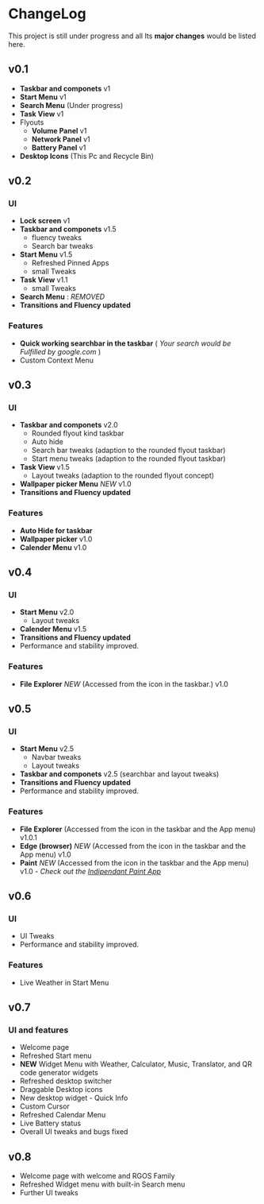 # ChangeLog
This project is still under progress and all Its **major changes** would be listed here.

## v0.1
- **Taskbar and componets** v1
- **Start Menu** v1
- **Search Menu** (Under progress)
- **Task View** v1
- Flyouts
  - **Volume Panel** v1
  - **Network Panel** v1
  - **Battery Panel** v1
- **Desktop Icons** (This Pc and Recycle Bin)

## v0.2
### UI
- **Lock screen** v1
- **Taskbar and componets** v1.5 
   - fluency tweaks
   - Search bar tweaks
- **Start Menu** v1.5 
  - Refreshed Pinned Apps
  - small Tweaks
- **Task View** v1.1 
  - small Tweaks
- **Search Menu** : *REMOVED*
- **Transitions and Fluency updated**

### Features
- **Quick working searchbar in the taskbar** ( *Your search would be Fulfilled by google.com* )
- Custom Context Menu

## v0.3
### UI
- **Taskbar and componets** v2.0
  - Rounded flyout kind taskbar 
  - Auto hide
  - Search bar tweaks (adaption to the rounded flyout taskbar)
  - Start menu tweaks (adaption to the rounded flyout taskbar)
- **Task View** v1.5
  - Layout tweaks (adaption to the rounded flyout concept)
- **Wallpaper picker Menu** *NEW* v1.0
- **Transitions and Fluency updated**

### Features 
- **Auto Hide for taskbar**
- **Wallpaper picker** v1.0
- **Calender Menu** v1.0

## v0.4
### UI
- **Start Menu** v2.0
  - Layout tweaks
- **Calender Menu** v1.5
- **Transitions and Fluency updated**
- Performance and stability improved.

### Features 
- **File Explorer** *NEW* (Accessed from the icon in the taskbar.) v1.0

## v0.5
### UI
- **Start Menu** v2.5
  - Navbar tweaks
  - Layout tweaks
 - **Taskbar and componets** v2.5 (searchbar and layout tweaks)
- **Transitions and Fluency updated**
- Performance and stability improved.

### Features 
- **File Explorer**  (Accessed from the icon in the taskbar and the App menu) v1.0.1
- **Edge (browser)** *NEW* (Accessed from the icon in the taskbar and the App menu) v1.0
- **Paint** *NEW* (Accessed from the icon in the taskbar and the App menu) v1.0 - *Check out the [Indipendant Paint App](https://navaneet239.github.io/FluentPaint/)*

## v0.6
### UI
- UI Tweaks
- Performance and stability improved.

### Features 
- Live Weather in Start Menu

## v0.7
### UI and features
- Welcome page
- Refreshed Start menu
- **NEW** Widget Menu with Weather, Calculator, Music, Translator, and QR code generator widgets
- Refreshed desktop switcher
- Draggable Desktop icons
- New desktop widget - Quick Info
- Custom Cursor
- Refreshed Calendar Menu
- Live Battery status 
- Overall UI tweaks and bugs fixed

## v0.8
- Welcome page with welcome and RGOS Family
- Refreshed Widget menu with built-in Search menu
- Further UI tweaks
